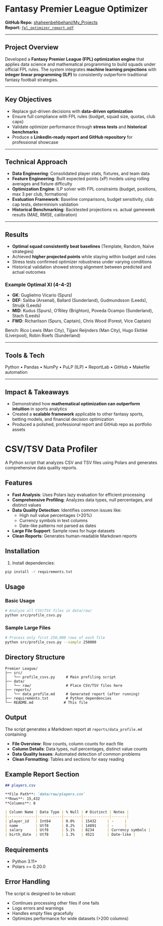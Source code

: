 # Fantasy Premier League Optimizer  

**GitHub Repo:** [shaheenbehbehani/My_Projects](https://github.com/shaheenbehbehani/My_Projects)  
**Report:** [`fpl_optimizer_report.pdf`](FPL_Optimizer/fpl_optimizer_report.pdf)  

---

## Project Overview  
Developed a **Fantasy Premier League (FPL) optimization engine** that applies data science and mathematical programming to build squads under official FPL rules. The system integrates **machine learning projections** with **integer linear programming (ILP)** to consistently outperform traditional fantasy football strategies.  

---

## Key Objectives  
- Replace gut-driven decisions with **data-driven optimization**  
- Ensure full compliance with FPL rules (budget, squad size, quotas, club caps)  
- Validate optimizer performance through **stress tests** and **historical benchmarks**  
- Produce a **LinkedIn-ready report and GitHub repository** for professional showcase  

---

## Technical Approach  
- **Data Engineering**: Consolidated player stats, fixtures, and team data  
- **Feature Engineering**: Built expected points (xP) models using rolling averages and fixture difficulty  
- **Optimization Engine**: ILP solver with FPL constraints (budget, positions, max 3 per club, formations)  
- **Evaluation Framework**: Baseline comparisons, budget sensitivity, club cap tests, determinism validation  
- **Historical Benchmarking**: Backtested projections vs. actual gameweek results (MAE, RMSE, calibration)  

---

## Results  
- **Optimal squad consistently beat baselines** (Template, Random, Naïve strategies)  
- Achieved **higher projected points** while staying within budget and rules  
- Stress tests confirmed optimizer robustness under varying conditions  
- Historical validation showed strong alignment between predicted and actual outcomes  

### Example Optimal XI (4-4-2)  
- **GK**: Guglielmo Vicario (Spurs)  
- **DEF**: Saliba (Arsenal), Ballard (Sunderland), Gudmundsson (Leeds), Struijk (Leeds)  
- **MID**: Kudus (Spurs), O’Riley (Brighton), Poveda Ocampo (Sunderland), Stach (Leeds)  
- **FWD**: Richarlison (Spurs, Captain), Chris Wood (Forest, Vice Captain)  

Bench: Rico Lewis (Man City), Tijjani Reijnders (Man City), Hugo Ekitiké (Liverpool), Robin Roefs (Sunderland)  

---

## Tools & Tech  
Python • Pandas • NumPy • PuLP (ILP) • ReportLab • GitHub • Makefile automation  

---

## Impact & Takeaways  
- Demonstrated how **mathematical optimization can outperform intuition** in sports analytics  
- Created a **scalable framework** applicable to other fantasy sports, betting models, and financial decision optimization  
- Produced a polished, professional report and GitHub repo as portfolio assets  




# CSV/TSV Data Profiler

A Python script that analyzes CSV and TSV files using Polars and generates comprehensive data quality reports.

## Features

- **Fast Analysis**: Uses Polars lazy evaluation for efficient processing
- **Comprehensive Profiling**: Analyzes data types, null percentages, and distinct values
- **Data Quality Detection**: Identifies common issues like:
  - High null value percentages (>20%)
  - Currency symbols in text columns
  - Date-like patterns not parsed as dates
- **Large File Support**: Sample rows for huge datasets
- **Clean Reports**: Generates human-readable Markdown reports

## Installation

1. Install dependencies:
```bash
pip install -r requirements.txt
```

## Usage

### Basic Usage
```bash
# Analyze all CSV/TSV files in data/raw/
python src/profile_csvs.py
```

### Sample Large Files
```bash
# Process only first 250,000 rows of each file
python src/profile_csvs.py --sample 250000
```

## Directory Structure

```
Premier League/
├── src/
│   └── profile_csvs.py     # Main profiling script
├── data/
│   └── raw/                # Place CSV/TSV files here
├── reports/
│   └── data_profile.md     # Generated report (after running)
├── requirements.txt        # Python dependencies
└── README.md              # This file
```

## Output

The script generates a Markdown report at `reports/data_profile.md` containing:

- **File Overview**: Row counts, column counts for each file
- **Column Details**: Data types, null percentages, distinct value counts
- **Data Quality Issues**: Automated detection of common problems
- **Clean Formatting**: Tables and sections for easy reading

## Example Report Section

```markdown
## players.csv

**File Path**: `data/raw/players.csv`  
**Rows**: 15,432  
**Columns**: 8  

| Column Name | Data Type | % Null | # Distinct | Notes |
|-------------|-----------|--------|------------|-------|
| player_id   | Int64     | 0.0%   | 15432     | -     |
| name        | Utf8      | 0.2%   | 14891     | -     |
| salary      | Utf8      | 5.1%   | 8234      | Currency symbols |
| birth_date  | Utf8      | 1.3%   | 4521      | Date-like |
```

## Requirements

- Python 3.11+
- Polars >= 0.20.0

## Error Handling

The script is designed to be robust:
- Continues processing other files if one fails
- Logs errors and warnings
- Handles empty files gracefully
- Optimizes performance for wide datasets (>200 columns) 
